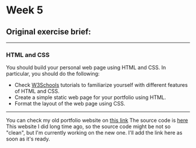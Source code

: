 # Week 5

## Original exercise brief:

---

### HTML and CSS

You should build your personal web page using HTML and CSS. In particular, you should do the following:

- Check [W3Schools](https://www.w3schools.com/html/default.asp) tutorials to familiarize yourself with different features of HTML and CSS.
- Create a simple static web page for your portfolio using HTML.
- Format the layout of the web page using CSS.

---

You can check my old portfolio website on [this link](https://sergeyyahdzhyiev.github.io/)
The source code is [here](https://github.com/SergeyYahdzhyiev/sergeyyahdzhyiev.github.io)
This website I did long time ago, so the source code might be not so "clean", but I'm currently working on the new one. I'll add the link here as soon as it's ready.
